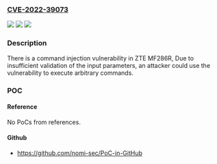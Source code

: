 ### [CVE-2022-39073](https://cve.mitre.org/cgi-bin/cvename.cgi?name=CVE-2022-39073)
![](https://img.shields.io/static/v1?label=Product&message=MF286R&color=blue)
![](https://img.shields.io/static/v1?label=Version&message=n%2Fa&color=blue)
![](https://img.shields.io/static/v1?label=Vulnerability&message=command%20injection&color=brighgreen)

### Description

There is a command injection vulnerability in ZTE MF286R, Due to insufficient validation of the input parameters, an attacker could use the vulnerability to execute arbitrary commands.

### POC

#### Reference
No PoCs from references.

#### Github
- https://github.com/nomi-sec/PoC-in-GitHub

